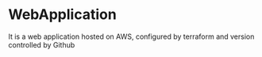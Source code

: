 # WebApplication
It is a web application hosted on AWS, configured by terraform and version controlled by Github

